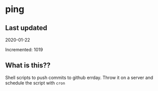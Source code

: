 # ping

## Last updated
2020-01-22

Incremented: 1019

## What is this??
Shell scripts to push commits to github errday. Throw it on a server and schedule the script with `cron`
